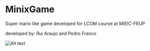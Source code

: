 # MinixGame

Super mario like game developed for LCOM course at MIEIC-FEUP

developed by: Rui Araujo and Pedro Franco

![Alt text](https://imgur.com/h1DiE0J?raw=true "Title")
